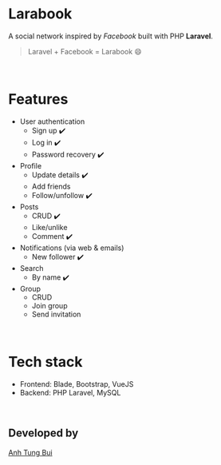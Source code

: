 # Larabook

A social network inspired by _Facebook_ built with PHP **Laravel**.

> Laravel + Facebook = Larabook 😄

<br />

# Features

-   User authentication
    -   Sign up ✔️
    -   Log in ✔️
    -   Password recovery ✔️
-   Profile
    -   Update details ✔️
    -   Add friends
    -   Follow/unfollow ✔️
-   Posts
    -   CRUD ✔️
    -   Like/unlike
    -   Comment ✔️
-   Notifications (via web & emails)
    -   New follower ✔️
-   Search
    -   By name ✔️
-   Group
    -   CRUD
    -   Join group
    -   Send invitation

<br />

# Tech stack

-   Frontend: Blade, Bootstrap, VueJS
-   Backend: PHP Laravel, MySQL

<br />

## Developed by

[Anh Tung Bui](https://github.com/anhtungbui)

